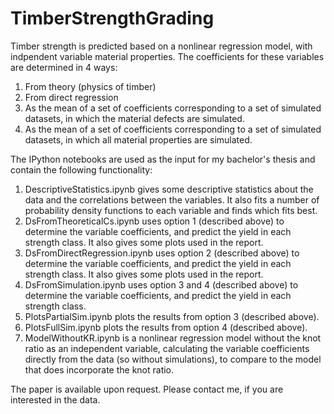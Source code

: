 # TimberStrengthGrading

Timber strength is predicted based on a nonlinear regression model, with indpendent variable material properties. The coefficients for these variables are determined in 4 ways:
1. From theory (physics of timber)
2. From direct regression
3. As the mean of a set of coefficients corresponding to a set of simulated datasets, in which the material defects are simulated.
4. As the mean of a set of coefficients corresponding to a set of simulated datasets, in which all material properties are simulated.

The IPython notebooks are used as the input for my bachelor's thesis and contain the following functionality:
1. DescriptiveStatistics.ipynb gives some descriptive statistics about the data and the correlations between the variables. It also fits a       number of probability density functions to each variable and finds which fits best.  
2. DsFromTheoreticalCs.ipynb uses option 1 (described above) to determine the variable coefficients, and predict the yield in each strength       class. It also gives some plots used in the report. 
3. DsFromDirectRegression.ipynb uses option 2 (described above) to determine the variable coefficients, and predict the yield in each             strength class. It also gives some plots used in the report. 
4. DsFromSimulation.ipynb uses option 3 and 4 (described above) to determine the variable coefficients, and predict the yield in each             strength class. 
5. PlotsPartialSim.ipynb plots the results from option 3 (described above). 
6. PlotsFullSim.ipynb plots the results from option 4 (described above). 
7. ModelWithoutKR.ipynb is a nonlinear regression model without the knot ratio as an independent variable, calculating the variable               coefficients directly from the data (so without simulations), to compare to the model that does incorporate the knot ratio. 

The paper is available upon request. Please contact me, if you are interested in the data. 
